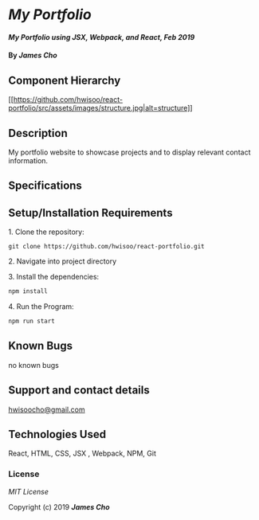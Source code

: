 # _My Portfolio_

#### _My Portfolio using JSX, Webpack, and React, Feb 2019_

#### By _**James Cho**_

## Component Hierarchy

[[https://github.com/hwisoo/react-portfolio/src/assets/images/structure.jpg|alt=structure]]

## Description

My portfolio website to showcase projects and to display relevant contact information.

## Specifications

## Setup/Installation Requirements

1\. Clone the repository:

```
git clone https://github.com/hwisoo/react-portfolio.git
```

2\. Navigate into project directory

3\. Install the dependencies:

```bash
npm install
```

4\. Run the Program:

```bash
npm run start
```

## Known Bugs

no known bugs

## Support and contact details

hwisoocho@gmail.com

## Technologies Used

React, HTML, CSS, JSX , Webpack, NPM, Git

### License

_MIT License_

Copyright (c) 2019 **_James Cho_**
